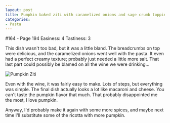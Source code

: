 ```yaml
---
layout: post
title: Pumpkin baked ziti with caramelized onions and sage crumb topping
categories:
- Pasta
---
```


#164 - Page 194
Easiness: 4
Tastiness: 3

This dish wasn't too bad, but it was a little bland. The breadcrumbs on top were delicious, and the caramelized onions went well with the pasta. It even had a perfect creamy texture; probably just needed a little more salt. That last part could possibly be blamed on all the wine we were drinking...

![Pumpkin Ziti](https://lh5.googleusercontent.com/-C-pMbqXU1P4/TqMertVDI_I/AAAAAAAAj8o/2aO8SiKI1EE/s640/IMG_1101.jpg)

Even with the wine, it was fairly easy to make. Lots of steps, but everything was simple. The final dish actually looks a lot like macaroni and cheese. You can't taste the pumpkin flavor that much. That probably disappointed me the most, I love pumpkin.

Anyway, I'd probably make it again with some more spices, and maybe next time I'll substitute some of the ricotta with more pumpkin.
